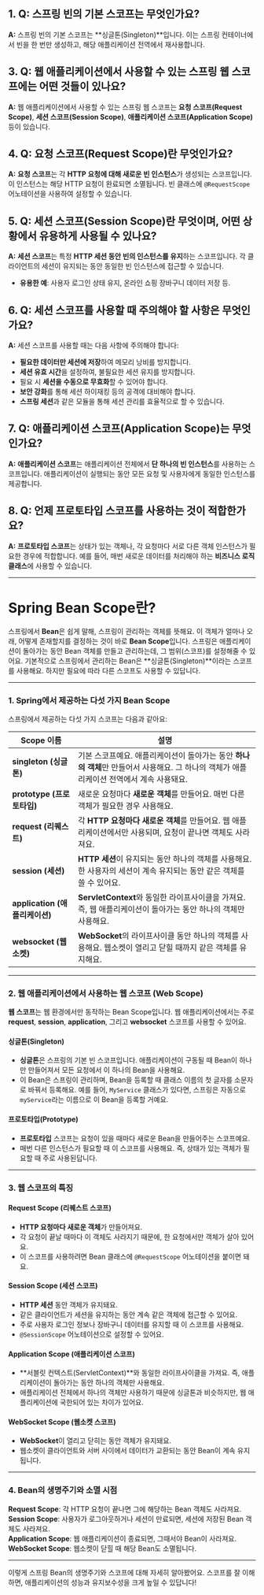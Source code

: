## 1. Q: 스프링 빈의 기본 스코프는 무엇인가요?

**A:** 스프링 빈의 기본 스코프는 **싱글톤(Singleton)**입니다. 이는 스프링 컨테이너에서 빈을 한 번만 생성하고, 해당 애플리케이션 전역에서 재사용합니다.

## 3. Q: 웹 애플리케이션에서 사용할 수 있는 스프링 웹 스코프에는 어떤 것들이 있나요?

**A:** 웹 애플리케이션에서 사용할 수 있는 스프링 웹 스코프는 **요청 스코프(Request Scope)**, **세션 스코프(Session Scope)**, **애플리케이션 스코프(Application Scope)** 등이 있습니다.

## 4. Q: 요청 스코프(Request Scope)란 무엇인가요?

**A:** **요청 스코프**는 각 **HTTP 요청에 대해 새로운 빈 인스턴스**가 생성되는 스코프입니다. 이 인스턴스는 해당 HTTP 요청이 완료되면 소멸됩니다. 빈 클래스에 `@RequestScope` 어노테이션을 사용하여 설정할 수 있습니다.

## 5. Q: 세션 스코프(Session Scope)란 무엇이며, 어떤 상황에서 유용하게 사용될 수 있나요?

**A:** **세션 스코프**는 특정 **HTTP 세션 동안 빈의 인스턴스를 유지**하는 스코프입니다. 각 클라이언트의 세션이 유지되는 동안 동일한 빈 인스턴스에 접근할 수 있습니다.
- **유용한 예**: 사용자 로그인 상태 유지, 온라인 쇼핑 장바구니 데이터 저장 등.

## 6. Q: 세션 스코프를 사용할 때 주의해야 할 사항은 무엇인가요?

**A:** 세션 스코프를 사용할 때는 다음 사항에 주의해야 합니다:

- **필요한 데이터만 세션에 저장**하여 메모리 낭비를 방지합니다.
- **세션 유효 시간**을 설정하여, 불필요한 세션 유지를 방지합니다.
- 필요 시 **세션을 수동으로 무효화**할 수 있어야 합니다.
- **보안 강화**를 통해 세션 하이재킹 등의 공격에 대비해야 합니다.
- **스프링 세션**과 같은 모듈을 통해 세션 관리를 효율적으로 할 수 있습니다.

## 7. Q: 애플리케이션 스코프(Application Scope)는 무엇인가요?

**A:** **애플리케이션 스코프**는 애플리케이션 전체에서 **단 하나의 빈 인스턴스**를 사용하는 스코프입니다. 애플리케이션이 실행되는 동안 모든 요청 및 사용자에게 동일한 인스턴스를 제공합니다.

## 8. Q: 언제 프로토타입 스코프를 사용하는 것이 적합한가요?

**A:** **프로토타입 스코프**는 상태가 있는 객체나, 각 요청마다 서로 다른 객체 인스턴스가 필요한 경우에 적합합니다. 예를 들어, 매번 새로운 데이터를 처리해야 하는 **비즈니스 로직 클래스**에 사용할 수 있습니다.


---

# **Spring Bean Scope란?**

스프링에서 **Bean**은 쉽게 말해, 스프링이 관리하는 객체를 뜻해요. 이 객체가 얼마나 오래, 어떻게 존재할지를 결정하는 것이 바로 **Bean Scope**입니다. 스프링은 애플리케이션이 돌아가는 동안 Bean 객체를 만들고 관리하는데, 그 범위(스코프)를 설정해줄 수 있어요. 기본적으로 스프링에서 관리하는 Bean은 **싱글톤(Singleton)**이라는 스코프를 사용해요. 하지만 필요에 따라 다른 스코프도 사용할 수 있답니다.

---

### **1. Spring에서 제공하는 다섯 가지 Bean Scope**

스프링에서 제공하는 다섯 가지 스코프는 다음과 같아요:

| **Scope 이름** | **설명** |
| --- | --- |
| **singleton (싱글톤)** | 기본 스코프예요. 애플리케이션이 돌아가는 동안 **하나의 객체**만 만들어서 사용해요. 그 하나의 객체가 애플리케이션 전역에서 계속 사용돼요. |
| **prototype (프로토타입)** | 새로운 요청마다 **새로운 객체**를 만들어요. 매번 다른 객체가 필요한 경우 사용해요. |
| **request (리퀘스트)** | 각 **HTTP 요청마다 새로운 객체**를 만들어요. 웹 애플리케이션에서만 사용되며, 요청이 끝나면 객체도 사라져요. |
| **session (세션)** | **HTTP 세션**이 유지되는 동안 하나의 객체를 사용해요. 한 사용자의 세션이 계속 유지되는 동안 같은 객체를 쓸 수 있어요. |
| **application (애플리케이션)** | **ServletContext**와 동일한 라이프사이클을 가져요. 즉, 웹 애플리케이션이 돌아가는 동안 하나의 객체만 사용해요. |
| **websocket (웹소켓)** | **WebSocket**의 라이프사이클 동안 하나의 객체를 사용해요. 웹소켓이 열리고 닫힐 때까지 같은 객체를 유지해요. |

---

### **2. 웹 애플리케이션에서 사용하는 웹 스코프 (Web Scope)**

**웹 스코프**는 웹 환경에서만 동작하는 Bean Scope입니다. 웹 애플리케이션에서는 주로 **request**, **session**, **application**, 그리고 **websocket** 스코프를 사용할 수 있어요.

#### **싱글톤(Singleton)**
- **싱글톤**은 스프링의 기본 빈 스코프입니다. 애플리케이션이 구동될 때 Bean이 하나만 만들어져서 모든 요청에서 이 하나의 Bean을 사용해요.
- 이 Bean은 스프링이 관리하며, Bean을 등록할 때 클래스 이름의 첫 글자를 소문자로 바꿔서 등록해요. 예를 들어, `MyService` 클래스가 있다면, 스프링은 자동으로 `myService`라는 이름으로 이 Bean을 등록할 거예요.

#### **프로토타입(Prototype)**
- **프로토타입** 스코프는 요청이 있을 때마다 새로운 Bean을 만들어주는 스코프예요.
- 매번 다른 인스턴스가 필요할 때 이 스코프를 사용해요. 즉, 상태가 있는 객체가 필요할 때 주로 사용된답니다.

---

### **3. 웹 스코프의 특징**

#### **Request Scope (리퀘스트 스코프)**
- **HTTP 요청마다 새로운 객체**가 만들어져요.
- 각 요청이 끝날 때마다 이 객체도 사라지기 때문에, 한 요청에서만 객체가 살아 있어요.
- 이 스코프를 사용하려면 Bean 클래스에 `@RequestScope` 어노테이션을 붙이면 돼요.

#### **Session Scope (세션 스코프)**
- **HTTP 세션** 동안 객체가 유지돼요.
- 같은 클라이언트가 세션을 유지하는 동안 계속 같은 객체에 접근할 수 있어요.
- 주로 사용자 로그인 정보나 장바구니 데이터를 유지할 때 이 스코프를 사용해요.
- `@SessionScope` 어노테이션으로 설정할 수 있어요.

#### **Application Scope (애플리케이션 스코프)**
- **서블릿 컨텍스트(ServletContext)**와 동일한 라이프사이클을 가져요. 즉, 애플리케이션이 돌아가는 동안 하나의 객체만 사용해요.
- 애플리케이션 전체에서 하나의 객체만 사용하기 때문에 싱글톤과 비슷하지만, 웹 애플리케이션에 국한되어 있는 차이가 있어요.

#### **WebSocket Scope (웹소켓 스코프)**
- **WebSocket**이 열리고 닫히는 동안 객체가 유지돼요.
- 웹소켓이 클라이언트와 서버 사이에서 데이터가 교환되는 동안 Bean이 계속 유지됩니다.

---

### **4. Bean의 생명주기와 소멸 시점**

**Request Scope**: 각 HTTP 요청이 끝나면 그에 해당하는 Bean 객체도 사라져요.  
**Session Scope**: 사용자가 로그아웃하거나 세션이 만료되면, 세션에 저장된 Bean 객체도 사라져요.  
**Application Scope**: 웹 애플리케이션이 종료되면, 그때서야 Bean이 사라져요.  
**WebSocket Scope**: 웹소켓이 닫힐 때 해당 Bean도 소멸됩니다.

---

이렇게 스프링 Bean의 생명주기와 스코프에 대해 자세히 알아봤어요. 스코프를 잘 이해하면, 애플리케이션의 성능과 유지보수성을 크게 높일 수 있답니다!